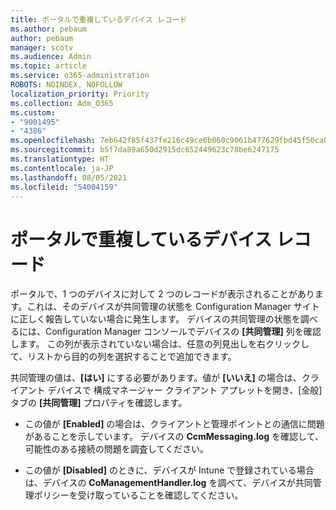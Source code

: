 ```yaml
---
title: ポータルで重複しているデバイス レコード
ms.author: pebaum
author: pebaum
manager: scotv
ms.audience: Admin
ms.topic: article
ms.service: o365-administration
ROBOTS: NOINDEX, NOFOLLOW
localization_priority: Priority
ms.collection: Adm_O365
ms.custom:
- "9001495"
- "4386"
ms.openlocfilehash: 7eb642f85f437fe216c49ce6b060c9061b477629fbd45f50ca0ef315b8cd32d3
ms.sourcegitcommit: b5f7da89a650d2915dc652449623c78be6247175
ms.translationtype: HT
ms.contentlocale: ja-JP
ms.lasthandoff: 08/05/2021
ms.locfileid: "54004159"
---
```

# <a name="duplicate-device-record-in-the-portal"></a>ポータルで重複しているデバイス レコード

ポータルで、1 つのデバイスに対して 2 つのレコードが表示されることがあります。これは、そのデバイスが共同管理の状態を Configuration Manager サイトに正しく報告していない場合に発生します。 デバイスの共同管理の状態を調べるには、Configuration Manager コンソールでデバイスの **[共同管理]** 列を確認します。 この列が表示されていない場合は、任意の列見出しを右クリックして、リストから目的の列を選択することで追加できます。

共同管理の値は、**[はい]** にする必要があります。値が **[いいえ]** の場合は、クライアント デバイスで 構成マネージャー クライアント アプレットを開き、[全般] タブの **[共同管理]** プロパティを確認します。

- この値が **[Enabled]** の場合は、クライアントと管理ポイントとの通信に問題があることを示しています。 デバイスの **CcmMessaging.log** を確認して、可能性のある接続の問題を調査してください。

- この値が **[Disabled]** のときに、デバイスが Intune で登録されている場合は、デバイスの **CoManagementHandler.log** を調べて、デバイスが共同管理ポリシーを受け取っていることを確認してください。

